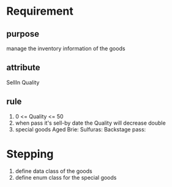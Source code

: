 # Requirement

## purpose
manage the inventory information of the goods

## attribute
SellIn
Quality

## rule
1. 0 <= Quality <= 50
2. when pass it's sell-by date the Quality will decrease double
3. special goods
    Aged Brie:
    Sulfuras:
    Backstage pass:
    
# Stepping 
1. define data class of the goods
2. define enum class for the special goods   


